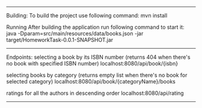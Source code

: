 ******
Building:
To build the project use following command:
mvn install

Running After building the application run following command to start it:
java -Dparam=src/main/resources/data/books.json -jar target/HomeworkTask-0.0.1-SNAPSHOT.jar

******
Endpoints:
selecting a book by its ISBN number (returns 404 when there's no book with specified ISBN number) localhost:8080/api/book/{isbn}

selecting books by category (returns empty list when there's no book for selected category) localhost:8080/api/book/{categoryName}/books

ratings for all the authors in descending order localhost:8080/api/rating
******

